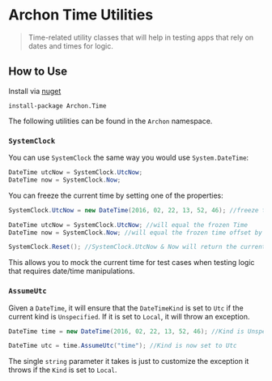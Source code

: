 # Archon Time Utilities

> Time-related utility classes that will help in testing apps that rely on dates and times for logic.

## How to Use

Install via [nuget](https://www.nuget.org/packages/Archon.Time/)

```
install-package Archon.Time
```

The following utilities can be found in the `Archon` namespace.

### `SystemClock`

You can use `SystemClock` the same way you would use `System.DateTime`:

```cs
DateTime utcNow = SystemClock.UtcNow;
DateTime now = SystemClock.Now;
```

You can freeze the current time by setting one of the properties:

```cs
SystemClock.UtcNow = new DateTime(2016, 02, 22, 13, 52, 46); //freeze the current time

DateTime utcNow = SystemClock.UtcNow; //will equal the frozen Time
DateTime now = SystemClock.Now; //will equal the frozen time offset by the current timezone

SystemClock.Reset(); //SystemClock.UtcNow & Now will return the current time once again
```

This allows you to mock the current time for test cases when testing logic that requires date/time manipulations.

### `AssumeUtc`

Given a `DateTime`, it will ensure that the `DateTimeKind` is set to `Utc` if the current kind is `Unspecified`. If it is set to `Local`, it will throw an exception.

```cs
DateTime time = new DateTime(2016, 02, 22, 13, 52, 46); //Kind is Unspecified by default

DateTime utc = time.AssumeUtc("time"); //Kind is now set to Utc
```

The single `string` parameter it takes is just to customize the exception it throws if the `Kind` is set to `Local`.

